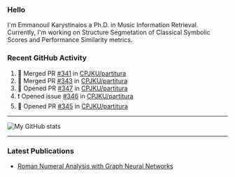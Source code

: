 ### Hello

I'm Emmanouil Karystinaios a Ph.D. in Music Information Retrieval.
Currently, I'm working on Structure Segmetation of Classical Symbolic Scores and Performance Similarity metrics.


### Recent GitHub Activity
  
<!--START_SECTION:activity-->
1. 🎉 Merged PR [#341](https://github.com/CPJKU/partitura/pull/341) in [CPJKU/partitura](https://github.com/CPJKU/partitura)
2. 🎉 Merged PR [#343](https://github.com/CPJKU/partitura/pull/343) in [CPJKU/partitura](https://github.com/CPJKU/partitura)
3. 💪 Opened PR [#347](https://github.com/CPJKU/partitura/pull/347) in [CPJKU/partitura](https://github.com/CPJKU/partitura)
4. ❗ Opened issue [#346](https://github.com/CPJKU/partitura/issues/346) in [CPJKU/partitura](https://github.com/CPJKU/partitura)
5. 💪 Opened PR [#345](https://github.com/CPJKU/partitura/pull/345) in [CPJKU/partitura](https://github.com/CPJKU/partitura)
<!--END_SECTION:activity-->

---

![My GitHub stats](https://github-readme-stats.vercel.app/api?username=manoskary&show_icons=true&theme=radical)


<!--
**manoskary/manoskary** is a ✨ _special_ ✨ repository because its `README.md` (this file) appears on your GitHub profile.

Here are some ideas to get you started:

- 🔭 I’m currently working on ...
- 🌱 I’m currently learning ...
- 👯 I’m looking to collaborate on ...
- 🤔 I’m looking for help with ...
- 💬 Ask me about ...
- 📫 How to reach me: ...
- 😄 Pronouns: ...
- ⚡ Fun fact: ...
-->

---

### Latest Publications

<!-- BLOG-POST-LIST:START -->
- [Roman Numeral Analysis with Graph Neural Networks](https://towardsdatascience.com/roman-numeral-analysis-with-graph-neural-networks-4d6140cd4c0b?source=rss-9d63e988ed0c------2)
<!-- BLOG-POST-LIST:END -->

